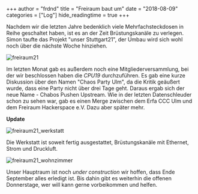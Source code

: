 +++
author = "frdnd"
title = "Freiraum baut um"
date = "2018-08-09"
categories = ["Log"]
hide_readingtime = true
+++

Nachdem wir die letzten Jahre bedenklich viele Mehrfachsteckdosen in Reihe geschaltet haben, ist es an der Zeit Brüstungskanäle zu verlegen. Simon taufte das Projekt "unser Stuttgart21", der Umbau wird sich wohl noch über die nächste Woche hinziehen.

![freiraum21](/uploads/2018/08/freiraum21.jpg)

Im letzten Monat gab es außerdem noch eine Mitgliederversammlung, bei der wir beschlossen haben die *CPU19* durchzuführen. Es gab eine kurze Diskussion über den Namen "Chaos Party Ulm", da die Kritik geäußert wurde, dass eine Party nicht über drei Tage geht. Daraus ergab sich der neue Name - Chabos Pushen Upstream. Wie in der letzten Datenschleuder schon zu sehen war, gab es einen Merge zwischen dem Erfa CCC Ulm und dem Freiraum Hackerspace e.V. Dazu aber später mehr.

**Update**

![freiraum21_werkstatt](/uploads/2018/08/freiraum21_1.jpg)

Die Werkstatt ist soweit fertig ausgestattet, Brüstungskanäle mit Ethernet, Strom und Druckluft.

![freiraum21_wohnzimmer](/uploads/2018/08/freiraum21_2.jpg)

Unser Hauptraum ist noch _under construction_ wir hoffen, dass Ende September alles erledigt ist. Bis dahin gibt es weiterhin die offenen Donnerstage, wer will kann gerne vorbeikommen und helfen.